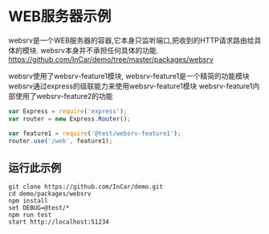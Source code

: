 # WEB服务器示例

websrv是一个WEB服务器的容器,它本身只监听端口,把收到的HTTP请求路由给具体的模块.
websrv本身并不承担任何具体的功能.
<https://github.com/InCar/demo/tree/master/packages/websrv>

websrv使用了websrv-feature1模块,
websrv-feature1是一个精简的功能模块
websrv通过express的级联能力来使用websrv-feature1模块
websrv-feature1内部使用了websrv-feature2的功能

```javascript
var Express = require('express');
var router = new Express.Router();

var feature1 = require('@test/websrv-feature1');
router.use('/web', feature1);
```

## 运行此示例
```SHELL
git clone https://github.com/InCar/demo.git
cd demo/packages/websrv
npm install
set DEBUG=@test/*
npm run test
start http://localhost:51234
```
